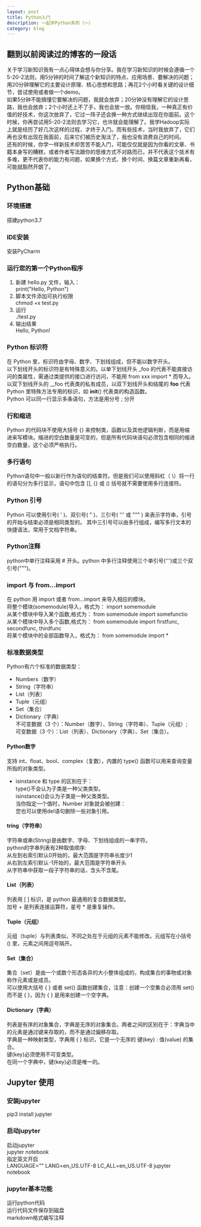 ```yaml
---
layout: post
title: Python入门
description: 一起学Python系列（一）
category: blog
---
```


## 翻到以前阅读过的博客的一段话  
关于学习新知识我有一点心得体会想与你分享。我在学习新知识的时候会遵循一个5-20-2法则，用5分钟的时间了解这个新知识的特点、应用场景、要解决的问题；用20分钟理解它的主要设计原理、核心思想和思路；再花2个小时看关键的设计细节，尝试使用或者做一个demo。   
如果5分钟不能搞懂它要解决的问题，我就会放弃；20分钟没有理解它的设计思路，我也会放弃；2个小时还上不了手，我也会放一放。你相信我，一种真正有价值的好技术，你这次放弃了，它过一阵子还会换一种方式继续出现在你面前。这个时候，你再尝试用5-20-2法则去学习它，也许就会能理解了。我学Hadoop实际上就是经历了好几次这样的过程，才终于入门。而有些技术，当时我放弃了，它们再也没有出现在我面前，后来它们被历史淘汰了，我也没有浪费自己的时间。   
还有的时候，你学一样新技术却苦苦不能入门，可能仅仅就是因为你看的文章、书籍本身写的糟糕，或者作者写法跟你的思维方式不对路而已，并不代表这个技术有多难，更不代表你的能力有问题，如果换个方式、换个时间、换篇文章重新再看，可能就豁然开朗了。  

## Python基础

### 环境搭建
搭建python3.7

### IDE安装
安装PyCharm

### 运行您的第一个Python程序
1. 新建 hello.py 文件，输入：  
print("Hello, Python")  
2. 脚本文件添加可执行权限  
chmod +x test.py  
3. 运行  
./test.py  
4. 输出结果  
Hello, Python!  

### Python 标识符
在 Python 里，标识符由字母、数字、下划线组成，但不能以数字开头。  
以下划线开头的标识符是有特殊意义的。以单下划线开头 _foo 的代表不能直接访问的类属性，需通过类提供的接口进行访问，不能用 from xxx import * 而导入。  
以双下划线开头的 __foo 代表类的私有成员，以双下划线开头和结尾的 __foo__ 代表 Python 里特殊方法专用的标识，如 __init__() 代表类的构造函数。  
Python 可以同一行显示多条语句，方法是用分号 ; 分开  

### 行和缩进
Python 的代码块不使用大括号 {} 来控制类，函数以及其他逻辑判断，而是用缩进来写模块。缩进的空白数量是可变的，但是所有代码块语句必须包含相同的缩进空白数量，这个必须严格执行。  

### 多行语句
Python语句中一般以新行作为语句的结束符。但是我们可以使用斜杠（ \）将一行的语句分为多行显示，语句中包含 [], {} 或 () 括号就不需要使用多行连接符。  

### Python 引号
Python 可以使用引号( ' )、双引号( " )、三引号( ''' 或 """ ) 来表示字符串，引号的开始与结束必须是相同类型的。
其中三引号可以由多行组成，编写多行文本的快捷语法，常用于文档字符串。   

### Python注释
python中单行注释采用 # 开头。python 中多行注释使用三个单引号(''')或三个双引号(""")。

### import 与 from...import
在 python 用 import 或者 from...import 来导入相应的模块。  
将整个模块(somemodule)导入，格式为： import somemodule  
从某个模块中导入某个函数,格式为： from somemodule import somefunctio  
从某个模块中导入多个函数,格式为： from somemodule import firstfunc, secondfunc, thirdfunc  
将某个模块中的全部函数导入，格式为： from somemodule import *  

### 标准数据类型
Python有六个标准的数据类型：    
- Numbers（数字）
- String（字符串） 
- List（列表）
- Tuple（元组）
- Set（集合）
- Dictionary（字典）  
不可变数据（3 个）：Number（数字）、String（字符串）、Tuple（元组）;   
可变数据（3 个）：List（列表）、Dictionary（字典）、Set（集合）。  

#### Python数字
支持 int、float、bool、complex（复数），内置的 type() 函数可以用来查询变量所指的对象类型。    
- isinstance 和 type 的区别在于：  
type()不会认为子类是一种父类类型。  
isinstance()会认为子类是一种父类类型。  
当你指定一个值时，Number 对象就会被创建：  
您也可以使用del语句删除一些对象引用。  

#### tring（字符串）
字符串或串(String)是由数字、字母、下划线组成的一串字符。    
python的字串列表有2种取值顺序:  
从左到右索引默认0开始的，最大范围是字符串长度少1   
从右到左索引默认-1开始的，最大范围是字符串开头   
从字符串中获取一段子字符串的话，含头不含尾。  

#### List（列表）
列表用 [ ] 标识，是 python 最通用的复合数据类型。  
加号 + 是列表连接运算符，星号 * 是重复操作。  

#### Tuple（元组）
元组（tuple）与列表类似，不同之处在于元组的元素不能修改。元组写在小括号 () 里，元素之间用逗号隔开。   

#### Set（集合）
集合（set）是由一个或数个形态各异的大小整体组成的，构成集合的事物或对象称作元素或是成员。  
可以使用大括号 { } 或者 set() 函数创建集合，注意：创建一个空集合必须用 set() 而不是 { }，因为 { } 是用来创建一个空字典。   

#### Dictionary（字典）
列表是有序的对象集合，字典是无序的对象集合。两者之间的区别在于：字典当中的元素是通过键来存取的，而不是通过偏移存取。  
字典是一种映射类型，字典用 { } 标识，它是一个无序的 键(key) : 值(value) 的集合。  
键(key)必须使用不可变类型。  
在同一个字典中，键(key)必须是唯一的。  











## Jupyter 使用

### 安装jupyter
pip3 install jupyter

### 启动jupyter
启动jupyter  
jupyter notebook  
指定英文开启  
LANGUAGE="" LANG=en_US.UTF-8 LC_ALL=en_US.UTF-8 jupyter notebook  

### jupyter基本功能
运行python代码  
运行代码文件保存到磁盘  
markdown格式编写注释  

















































